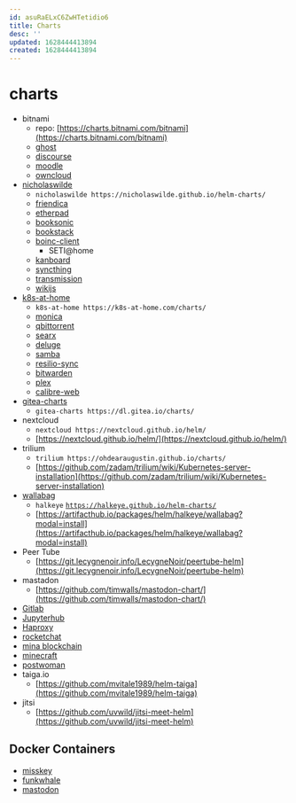 ```yaml
---
id: asuRaELxC6ZwHTetidio6
title: Charts
desc: ''
updated: 1628444413894
created: 1628444413894
---
```

# charts
*   bitnami
    *   repo: [https://charts.bitnami.com/bitnami](https://charts.bitnami.com/bitnami)
    *   [ghost](https://artifacthub.io/packages/helm/bitnami/ghost)
    *   [discourse](https://artifacthub.io/packages/helm/bitnami/discourse)
    *   [moodle](https://artifacthub.io/packages/helm/bitnami/moodle)
    *   [owncloud](https://artifacthub.io/packages/helm/bitnami/owncloud)
*   [nicholaswilde](https://artifacthub.io/packages/search?page=1&verified_publisher=true&user=nicholaswilde)
    *   `nicholaswilde https://nicholaswilde.github.io/helm-charts/`
    *   [friendica](https://artifacthub.io/packages/helm/nicholaswilde/friendica)
    *   [etherpad](https://artifacthub.io/packages/helm/nicholaswilde/etherpad)
    *   [booksonic](https://artifacthub.io/packages/helm/nicholaswilde/booksonic)
    *   [bookstack](https://artifacthub.io/packages/helm/nicholaswilde/bookstack)
    *   [boinc-client](https://artifacthub.io/packages/helm/nicholaswilde/boinc-client)
        *   SETI@home
    *   [kanboard](https://artifacthub.io/packages/helm/nicholaswilde/kanboard)
    *   [syncthing](https://artifacthub.io/packages/helm/nicholaswilde/syncthing)
    *   [transmission](https://artifacthub.io/packages/helm/nicholaswilde/transmission)
    *   [wikijs](https://artifacthub.io/packages/helm/nicholaswilde/wikijs)
*   [k8s-at-home](https://artifacthub.io/packages/search?page=1&org=k8s-at-home)
    *   `k8s-at-home https://k8s-at-home.com/charts/`
    *   [monica](https://artifacthub.io/packages/helm/k8s-at-home/monica)
    *   [qbittorrent](https://artifacthub.io/packages/helm/k8s-at-home/qbittorrent)
    *   [searx](https://artifacthub.io/packages/helm/k8s-at-home/searx)
    *   [deluge](https://artifacthub.io/packages/helm/k8s-at-home/deluge)
    *   [samba](https://artifacthub.io/packages/helm/k8s-at-home/samba)
    *   [resilio-sync](https://artifacthub.io/packages/helm/k8s-at-home/resilio-sync)
    *   [bitwarden](https://artifacthub.io/packages/helm/k8s-at-home/bitwardenrs)
    *   [plex](https://artifacthub.io/packages/helm/k8s-at-home/plex)
    *   [calibre-web](https://artifacthub.io/packages/helm/k8s-at-home/calibre-web)
*   [gitea-charts](https://gitea.com/gitea/helm-chart) 
    *   `gitea-charts https://dl.gitea.io/charts/`
*   nextcloud
    *   `nextcloud https://nextcloud.github.io/helm/`
    *   [https://nextcloud.github.io/helm/](https://nextcloud.github.io/helm/)
*   trilium
    *   `trilium https://ohdearaugustin.github.io/charts/`
    *   [https://github.com/zadam/trilium/wiki/Kubernetes-server-installation](https://github.com/zadam/trilium/wiki/Kubernetes-server-installation)
*   [wallabag](https://artifacthub.io/packages/helm/halkeye/wallabag)
    *   `halkeye` [`https://halkeye.github.io/helm-charts/`](https://halkeye.github.io/helm-charts/)
    *   [https://artifacthub.io/packages/helm/halkeye/wallabag?modal=install](https://artifacthub.io/packages/helm/halkeye/wallabag?modal=install)
*   Peer Tube
    *   [https://git.lecygnenoir.info/LecygneNoir/peertube-helm](https://git.lecygnenoir.info/LecygneNoir/peertube-helm)
*   mastadon
    *   [https://github.com/timwalls/mastodon-chart/](https://github.com/timwalls/mastodon-chart/)
*   [Gitlab](https://artifacthub.io/packages/helm/gitlab/gitlab)
*   [Jupyterhub](https://artifacthub.io/packages/helm/jupyterhub/jupyterhub)
*   [Haproxy](https://artifacthub.io/packages/helm/haproxy-ingress/haproxy-ingress)
*   [rocketchat](https://artifacthub.io/packages/helm/verwilst/rocketchat)
*   [mina blockchain](https://artifacthub.io/packages/helm/mina/block-producer)
*   [minecraft](https://artifacthub.io/packages/helm/minecraft-server-charts/minecraft)
*   [postwoman](https://artifacthub.io/packages/helm/deliveryhero/postwoman)
*   taiga.io
    *   [https://github.com/mvitale1989/helm-taiga](https://github.com/mvitale1989/helm-taiga)
*   jitsi
    *   [https://github.com/uvwild/jitsi-meet-helm](https://github.com/uvwild/jitsi-meet-helm)

Docker Containers
-----------------

*   [misskey](https://hub.docker.com/r/misskey/misskey)
*   [funkwhale](https://hub.docker.com/search?q=funkwhale&type=image)
*   [mastodon](https://hub.docker.com/r/tootsuite/mastodon)
